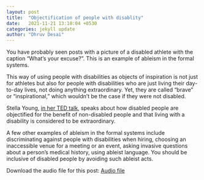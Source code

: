 ```yaml
---
layout: post
title:  "Objectification of people with disablity"
date:   2021-11-21 13:10:04 +0530
categories: jekyll update
author: "Dhruv Desai"
---
```


You have probably seen posts with a picture of a disabled athlete with the caption “What’s your excuse?”. This is an example of ableism in the formal systems.

This way of using people with disabilities as objects of inspiration is not just for athletes but also for people with disabilities who are just living their day-to-day lives, not doing anything extraordinary. Yet, they are called “brave” or “inspirational,” which wouldn’t be the case if they were not disabled. 

Stella Young, [in her TED talk](https://www.youtube.com/watch?v=EgwNzPOYWF8), speaks about how disabled people are objectified for the benefit of non-disabled people and that living with a disability is considered to be extraordinary. 

A few other examples of ableism in the formal systems include discriminating against people with disabilities when hiring, choosing an inaccessible venue for a meeting or an event, asking invasive questions about a person’s medical history, using ableist language. You should be inclusive of disabled people by avoiding such ableist acts.

Download the audio file for this post: [Audio file](assets/audio/objectification.mp3)